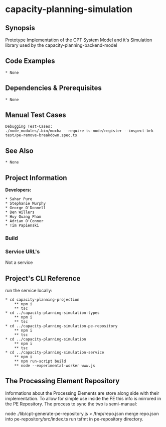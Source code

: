 # capacity-planning-simulation
## Synopsis
Prototype Implementation of the CPT System Model and it's Simulation library used by the capacity-planning-backend-model

## Code Examples
    * None

## Dependencies & Prerequisites
    * None
    
## Manual Test Cases
    Debugging Test-Cases:
    ./node_modules/.bin/mocha --require ts-node/register --inspect-brk test/pe-remove-breakdown.spec.ts 

## See Also
    * None
    
## Project Information
**Developers:**

	* Sahar Pure
	* Stephanie Murphy
	* George O'Donnell
	* Ben Willers
	* Huy Quang Pham
	* Adrian O'Connor	
	* Tim Papienski
	
### Build

### Service URL's
Not a service

## Project's CLI Reference

run the service locally:

	* cd capacity-planning-projection
		** npm i
		** tsc
	* cd ../capacity-planning-simulation-types
		** npm i
		** tsc
	* cd ../capacity-planning-simulation-pe-repository
		** npm i
		** tsc
	* cd ../capacity-planning-simulation
		** npm i
		** tsc
	* cd ../capacity-planning-simulation-service
		** npm i
		** npm run-script build
		** node --experimental-worker www.js



## The Processing Element Repository

Informations about the Processing Elements are store along side with their implementation.
To allow for simple use inside the FE this info is mirrored in the PE Repository.
The process to sync the two is semi-manual:

node ./lib/cpt-generate-pe-repository.js > /tmp/repo.json
merge repo.json into pe-repository/src/index.ts
run tsfmt in pe-repository directory.

